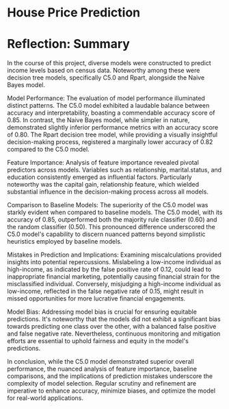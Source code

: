 # House Price Prediction

# Reflection: Summary
In the course of this project, diverse models were constructed to predict income levels based on census data. Noteworthy among these were decision tree models, specifically C5.0 and Rpart, alongside the Naive Bayes model.

Model Performance:
The evaluation of model performance illuminated distinct patterns. The C5.0 model exhibited a laudable balance between accuracy and interpretability, boasting a commendable accuracy score of 0.85. In contrast, the Naive Bayes model, while simpler in nature, demonstrated slightly inferior performance metrics with an accuracy score of 0.80. The Rpart decision tree model, while providing a visually insightful decision-making process, registered a marginally lower accuracy of 0.82 compared to the C5.0 model.

Feature Importance:
Analysis of feature importance revealed pivotal predictors across models. Variables such as relationship, marital.status, and education consistently emerged as influential factors. Particularly noteworthy was the capital gain, relationship feature, which wielded substantial influence in the decision-making process across all models.

Comparison to Baseline Models:
The superiority of the C5.0 model was starkly evident when compared to baseline models. The C5.0 model, with its accuracy of 0.85, outperformed both the majority rule classifier (0.60) and the random classifier (0.50). This pronounced difference underscored the C5.0 model's capability to discern nuanced patterns beyond simplistic heuristics employed by baseline models.

Mistakes in Prediction and Implications:
Examining miscalculations provided insights into potential repercussions. Mislabeling a low-income individual as high-income, as indicated by the false positive rate of 0.12, could lead to inappropriate financial marketing, potentially causing financial strain for the misclassified individual. Conversely, misjudging a high-income individual as low-income, reflected in the false negative rate of 0.15, might result in missed opportunities for more lucrative financial engagements.

Model Bias:
Addressing model bias is crucial for ensuring equitable predictions. It's noteworthy that the models did not exhibit a significant bias towards predicting one class over the other, with a balanced false positive and false negative rate. Nevertheless, continuous monitoring and mitigation efforts are essential to uphold fairness and equity in the model's predictions.

In conclusion, while the C5.0 model demonstrated superior overall performance, the nuanced analysis of feature importance, baseline comparisons, and the implications of prediction mistakes underscore the complexity of model selection. Regular scrutiny and refinement are imperative to enhance accuracy, minimize biases, and optimize the model for real-world applications.
